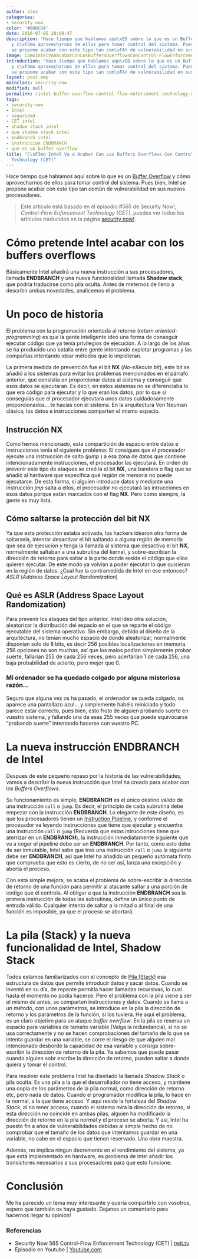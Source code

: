 ```yaml
---
author: alex
categories:
- security now
color: '#00BCD4'
date: 2016-07-05 20:09:47
description: "Hace tiempo que hablamos aqu\xED sobre lo que es un Buffer Overflow
  y c\xF3mo aprovecharnos de ellos para tomar control del sistema. Pues bien, Intel
  se propone acabar con este tipo tan com\xFAn de vulnerabilidad en sus nuevos procesadores"
image: ComoIntelVaaAcabarConLosBuffersOverflowsConControl-FlowEnforcementTechnologyCET.png
introduction: "Hace tiempo que hablamos aqu\xED sobre lo que es un Buffer Overflow
  y c\xF3mo aprovecharnos de ellos para tomar control del sistema. Pues bien, Intel
  se propone acabar con este tipo tan com\xFAn de vulnerabilidad en sus nuevos procesadores"
layout: post.amp
mainclass: security-now
modified: null
permalink: /intel-buffer-overflow-control-flow-enforcement-technology-cet/
tags:
- security now
- Intel
- seguridad
- CET intel
- shadow stack intel
- que shadow stack intel
- endbranch intel
- instruccion ENDBRANCH
- que es un buffer overflow
title: "C\xF3mo Intel Va a Acabar Con Los Buffers Overflows Con Control-Flow Enforcement
  Technology (CET)"
---
```


Hace tiempo que hablamos aquí sobre lo que es un [Buffer Overflow](/explotacion-buffers-overflows-y-exploits-parte-i/ "Explotación – Buffers OverFlows y exploits") y cómo aprovecharnos de ellos para tomar control del sistema. Pues bien, Intel se propone acabar con este tipo tan común de vulnerabilidad en sus nuevos procesadores.

> Este artículo está basado en el episodio #565 de Security Now!, _Control-Flow Enforcement Technology (CET)_, puedes ver todos los artículos traducidos en la página [security now!](/security-now/ "Página de episodios traducidos").

<!--more-->

# Cómo pretende Intel acabar con los buffers overflows

Básicamente Intel añadirá una nueva instrucción a sus procesadores, llamada __ENDBRANCH__ y una nueva funcionalidad llamada __Shadow stack__, que podría traducirse como pila oculta. Antes de meternos de lleno a describir ambas novedades, analicemos el problema.

# Un poco de historia

El problema con la programación orientada al retorno (_return oriented-programming_) es que la gente inteligente ideó una forma de conseguir ejecutar código que ya tenía privilegios de ejecución. A lo largo de los años se ha producido una batalla entre gente intentando explotar programas y las compañías intentando idear métodos que lo impidieran.

La primera medida de prevención fue el bit __NX__ (_No-eXecute bit_), este bit se añadió a los sistemas para evitar los problemas mencionados en el párrafo anterior, que consistía en proporcionar datos al sistema y conseguir que esos datos se ejecutaran. Es decir, en estos sistemas no se diferenciaba lo que era código para ejecutar y lo que eran los datos, por lo que si conseguías que el procesador ejecutara unos datos cuidadosamente proporcionados... te hacías con el sistema. En la arquitectura Von Neuman clásica, los datos e instrucciones comparten el mismo espacio.

## Instrucción NX

Como hemos mencionado, esta compartición de espacio entre datos e instrucciones tenía el siguiente problema: Si consigues que el procesador ejecute una instrucción de salto (_jump_ ) a esa zona de datos que contiene intencionadamente instrucciones, el procesador las ejecutará. En orden de prevenir este tipo de ataques se creó la el bit __NX__, una bandera o flag que se añadió al hardware que especifica qué región de memoria no puede ejecutarse. De esta forma, si alguien introduce datos y mediante una instrucción _jmp_ salta a ellos, el procesador no ejecutará las intrucciones en esos datos porque están marcados con el flag __NX__. Pero como siempre, la gente es muy lista.

## Cómo saltarse la protección del bit NX

Ya que esta protección estaba activada, los hackers idearon otra forma de saltarsela, intentar desactivar el bit saltando a alguna región de memoria que sea de ejecución y tenga la llamada al sistema que desactiva el bit __NX__, normalmente saltaban a una subrutina del kernel, y sobre-escribían la dirección de retorno para saltar a la parte donde reside el código que ellos quieren ejecutar. De este modo ya volvían a poder ejecutar lo que quisieran en la región de datos. ¿Cual fue la contramedida de Intel en ese entonces?  _ASLR_ (_Address Space Layout Randomization_)

## Qué es ASLR (Address Space Layout Randomization)

Para prevenir los ataques del tipo anterior, Intel ideo otra solución, aleatorizar la distribución del espacio en el que se reparte el código ejecutable del sistema operativo. Sin embargo, debido al diseño de la arquitectura, no tenían mucho espacio de donde aleatorizar, normalmente disponían solo de 8 bits, es decir 256 posibles localizaciones en memoria. 256 opciones no son muchas, así que los malos podían simplemente probar suerte, fallarían 255 de cada 256 veces, pero acertarían 1 de cada 256, una baja probabilidad de acierto, pero mejor que 0.

### Mi ordenador se ha quedado colgado por alguna misteriosa razón...

Seguro que alguna vez os ha pasado, el ordenador se queda colgado, os aparece una pantallazo azul... y simplemente habéis reiniciado y todo parece estar correcto, pues bien, esto fruto de alguien probando suerte en vuestro sistema, y fallando una de esas 255 veces que puede equivocarse “probando suerte” intentando hacerse con vuestro PC.

# La nueva instrucción ENDBRANCH de Intel

Despues de este pequeño repaso por la historia de las vulnerabilidades, vamos a describir la nueva instrucción que Intel ha creado para acabar con los _Buffers Overflows_.

Su funcionamiento es simple, __ENDBRANCH__ es el único destino válido de una instrucción `call` o `jump`. Es decir, el principio de cada subrutina debe empezar con la instrucción __ENDBRANCH__. Lo elegante de este diseño, es que los procesadores tienen un [Instruction Pipeline](https://en.wikipedia.org/wiki/Instruction_pipelining), y conforme el procesador va leyendo instrucciones que tiene que ejecutar y encuentra una instrucción `call` o `jump` (Recuerda que estas intrucciones tiene que aterrizar en un __ENDBRANCH__), la instrucción inmediatamente siguiente que va a coger el pipeline debe ser un __ENDBRANCH__. Por tanto, como esto debe de ser inmutable, Intel sabe que tras una instrucción `call` o `jump` la siguiente debe ser __ENDBRANCH__, así que Intel ha añadido un pequeño autómata finito que comprueba que esto es cierto, de no ser así, lanza una excepción y aborta el proceso.

Con esta simple mejora, se acaba el problema de sobre-escribir la dirección de retorno de una función para permitir al atacante saltar a una porción de codigo que él controla. Al obligar a que la instrucción __ENDBRANCH__ sea la primera instrucción de todas las subrutinas, define un único punto de entrada válido. Cualquier intento de saltar a la mitad o al final de una función es imposible, ya que el proceso se abortará.

# La pila (Stack) y la nueva funcionalidad de Intel, Shadow Stack

Todos estamos familiarizados con el concepto de [Pila (Stack)](https://es.wikipedia.org/wiki/Pila_(inform%C3%A1tica) "Definición de Pila") esa estructura de datos que permite introducir datos y sacar datos. Cuando se inventó en su día, de repente permitía hacer llamadas recursivas, lo cual hasta el momento no podía hacerse. Pero el problema con la pila viene a ser el mismo de antes, se comparten instrucciones y datos. Cuando se llama a un método, con unos parámetros, se introduce en la pila la dirección de retorno y los parámetros de la función, si los tuviera. He aquí el problema, es un claro objetivo para un ataque _buffer overflow_. En la pila se reserva un espacio para variables de tamaño variable (Valga la redundancia), si no se usa correctamente y no se hacen comprobaciones del tamaño de lo que se intenta guardar en una variable, se corre el riesgo de que alguien mal intencionado desborde la capacidad de esa variable y consiga sobre-escribir la dirección de retorno de la pila. Ya sabemos qué puede pasar cuando alguien sobr escribe la dirección de retorno, pueden saltar a donde quiera y tomar el control.

Para resolver este problema Intel ha diseñado la llamada _Shadow Stack_ o pila oculta. Es una pila a la que el desarrollador no tiene acceso, y mantiene una copia de los parámetros de la pila normal, como dirección de retorno etc, pero nada de datos. Cuando el programador modifica la pila, lo hace en la normal, a la que tiene acceso. Y aquí reside la fortaleza del _Shadow Stack_, al no tener acceso, cuando el sistema mira la dirección de retorno, si esta dirección no coincide en ambas pilas, alguien ha modificado la dirección de retorno en la pila normal y el proceso se aborta. Y así, Intel ha puesto fin a años de vulnerabilidades debidas al simple hecho de no comprobar que el tamaño de los datos que intentamos guardar en una variable, no cabe en el espacio que tienen reservado. Una obra maestra.

Además, no implica ningun decremento en el rendimiento del sistema, ya que está implementado en hardware, es problema de Intel añadir los transictores necesarios a sus procesadores para que esto funcione.

# Conclusión

Me ha parecido un tema muy interesante y quería compartirlo con vosotros, espero que también os haya gustado. Dejanos un comentario para hacernos llegar tu opinión!

### Referencias

- Security Now 565 Control-Flow Enforcement Technology (CET) \| [twit.tv](https://twit.tv/shows/security-now/episodes/565 "Security Now 565
Control-Flow Enforcement Technology (CET)")
- Episodio en Youtube \| [Youtube.com](https://www.youtube.com/watch?v=W3AdFoJ8lCs "Security Now 565
Control-Flow Enforcement Technology (CET)")
